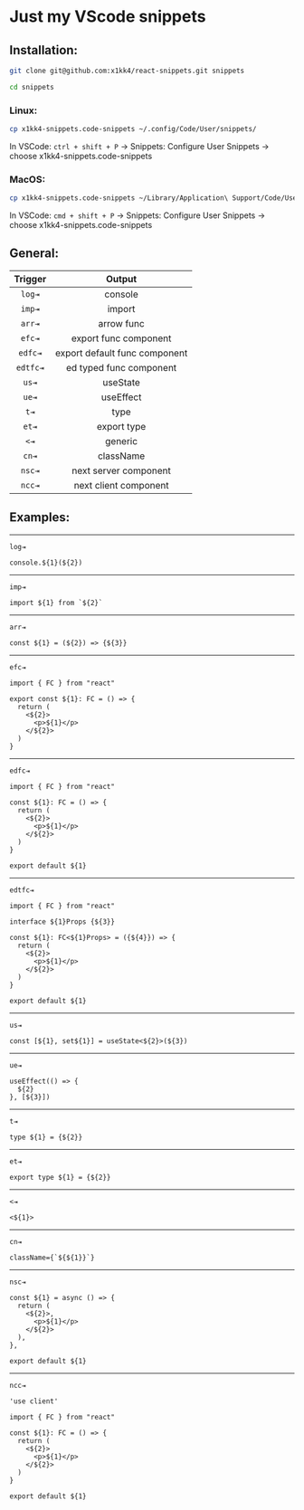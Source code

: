 # Just my VScode snippets 

## Installation:

```bash
git clone git@github.com:x1kk4/react-snippets.git snippets
```

```bash
cd snippets
```

### Linux:
```bash
cp x1kk4-snippets.code-snippets ~/.config/Code/User/snippets/
```

In VSCode: `ctrl + shift + P` -> Snippets: Configure User Snippets -> choose x1kk4-snippets.code-snippets

### MacOS:
```bash
cp x1kk4-snippets.code-snippets ~/Library/Application\ Support/Code/User/snippets/
```

In VSCode: `cmd + shift + P` -> Snippets: Configure User Snippets -> choose x1kk4-snippets.code-snippets
## General:
| **Trigger** |          **Output**           |
|:-----------:|:-----------------------------:|
|   `log⇥`    |            console            |
|   `imp⇥`    |            import             |
|   `arr⇥`    |          arrow func           |
|   `efc⇥`    |     export func component     |
|   `edfc⇥`   | export default func component |
|  `edtfc⇥`   |    ed typed func component    |
|    `us⇥`    |           useState            |
|    `ue⇥`    |           useEffect           |
|    `t⇥`     |             type              |
|    `et⇥`    |          export type          |
|    `<⇥`     |            generic            |
|    `cn⇥`    |           className           |
|   `nsc⇥`    |     next server component     |
|   `ncc⇥`    |     next client component     | 

## Examples:
---
`log⇥`
```tsx
console.${1}(${2})
```
---
`imp⇥`
```tsx
import ${1} from `${2}`
```
---
`arr⇥`
```tsx
const ${1} = (${2}) => {${3}}
```
---
`efc⇥`
```tsx
import { FC } from "react"

export const ${1}: FC = () => {
  return (
    <${2}>
      <p>${1}</p>
    </${2}>
  )
}
```
---
`edfc⇥`
```tsx
import { FC } from "react"

const ${1}: FC = () => {
  return (
    <${2}>
      <p>${1}</p>
    </${2}>
  )
}

export default ${1}
```
---
`edtfc⇥`
```tsx
import { FC } from "react"

interface ${1}Props {${3}}

const ${1}: FC<${1}Props> = ({${4}}) => {
  return (
    <${2}>
      <p>${1}</p>
    </${2}>
  )
}

export default ${1}
```
---
`us⇥`
```tsx
const [${1}, set${1}] = useState<${2}>(${3})
```
---
`ue⇥`
```tsx
useEffect(() => {
  ${2}
}, [${3}])
```
---
`t⇥`
```tsx
type ${1} = {${2}}
```
---
`et⇥`
```tsx
export type ${1} = {${2}}
```
---
`<⇥`
```tsx
<${1}>
```
---
`cn⇥`
```tsx
className={`${${1}}`}
```
---
`nsc⇥`
```tsx
const ${1} = async () => {
  return (
    <${2}>,
	  <p>${1}</p>
	</${2}>
  ),
},

export default ${1}
```
---
`ncc⇥`
```tsx
'use client'

import { FC } from "react"

const ${1}: FC = () => {
  return (
    <${2}>
      <p>${1}</p>
    </${2}>
  )
}

export default ${1}
```